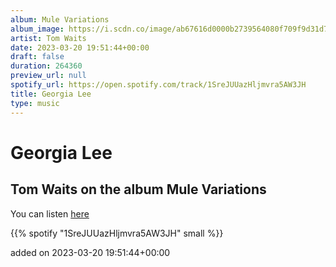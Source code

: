 ```yaml
---
album: Mule Variations
album_image: https://i.scdn.co/image/ab67616d0000b2739564080f709f9d31d7586629
artist: Tom Waits
date: 2023-03-20 19:51:44+00:00
draft: false
duration: 264360
preview_url: null
spotify_url: https://open.spotify.com/track/1SreJUUazHljmvra5AW3JH
title: Georgia Lee
type: music
---
```



# Georgia Lee

## Tom Waits on the album Mule Variations

You can listen [here](https://open.spotify.com/track/1SreJUUazHljmvra5AW3JH)

{{% spotify "1SreJUUazHljmvra5AW3JH" small %}}

added on 2023-03-20 19:51:44+00:00